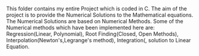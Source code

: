 This folder contains my entire Project which is coded in C.
The aim of the project is to provide the Numerical Solutions to the Mathematical equations. The Numerical Solutions are based on Numerical Methods.
Some of the Numerical methods which have been implemented here are: Regression(Linear, Polynomial), Root Finding(Closed, Open Methods), Interpolation(Newton's,Legrange's method), Integration(, solution to Linear Equation.
